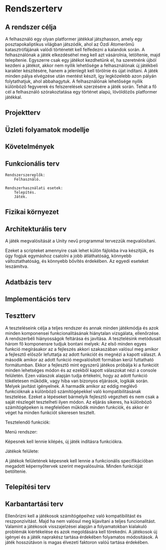 
# Rendszerterv

## A rendszer célja
A felhasználó egy olyan platformer játékkal játszhasson, amely egy posztapokaliptikus világban játszódik, ahol
az Ózdi Atomerőmű katasztrófájának valódi történetét kell felfedezni a kalandok során.
A felhasználónak a játék elkezdéséhel meg kell azt vásárolnia, letöltenie, majd telepítenie.
Egyszerre csak egy játékot kezdhetünk el, ha szeretnénk újból kezdeni a játékot, akkor nem nyílik
lehetősége a felhasználónak új játékbeli karakter készítésére, hanem a jelenlegit kell törölnie és újat indítani.
A játék minden pálya elvégzése után mentést készít, így legközelebb azon pályán folytathatjuk, ahol abbahagytuk.
A felhasználónak lehetősége nyílik különböző fegyverek és felszerelések szerzésére a játék során.
Tehát a fő cél a felhasználó szórakoztatása egy történet alapú, lövöldözős platformer játékkal.

## Projektterv


## Üzleti folyamatok modellje


## Követelmények


## Funkcionális terv
	Rendszerszereplők:
		Felhasználó.

	Rendszerhasználati esetek:
		Telepítés.
		Játék.

## Fizikai környezet


## Architekturális terv

A játék megvalósítását a Unity nevű programmal tervezzük megvalósítani.

Ezeket a scripteket amennyire csak lehet külön fájlokba írva készítjük, és
úgy fogjuk egymáshoz csatolni a jobb átláthatóság, könnyebb változtathatóság,
és könnyebb bővítés érdekében. Az egyedi eseteket leszámítva.


## Adatbázis terv


## Implementációs terv


## Tesztterv
A teszteléseink célja a teljes rendszer és annak minden játékmódja és azok minden komponensei 
funkcionalitásának hiánytalan vizsgálata, ellenőrzése.
A rendszerbéli hiányosságok feltárása és javítása.
A tesztelésink metódusait három fő komponensre tudjuk bontani melyek:
Az első minden egyes funkció megírásakor az a fejleszés akkori szakaszában valósul meg 
amikor a fejlesztő előszőr lefuttatja az adott funkciót és megnézi a kapott választ.
A második amikor az adott funkció megvalósított formában kerül futtatható formátumban.
Ekkor a fejlesztő mint egyszerű játékos próbálja ki a funkciót minden lehetséges módon és az ezekből kapott válaszokat 
nézi a console felületén. Ezen válaszok alapján tudja értékelni, hogy az adott funkció tökéletesen működik, 
vagy hiba van bizonyos eljárások, logikák során. Melyek javítást igényelnek.
A harmadik amikor az eddig meglévő funkcióknak a különböző számítógépekkel való kompatibilitásának tesztelése. 
Ezeket a lépéseket bármelyik fejlesztő végezheti és nem csak a saját részlegét tesztelheti ilyen módon.
Az eljárás sikeres, ha különböző számítógépeken is
megfelelően működik minden funkciók, és akkor ér véget ha minden funkciót sikeresen tesztelt.

Tesztelendő funkciók:

Menü rendszer:

Képesnek kell lennie kilépés, új játék indításra funkciókra.

Játékok felülete:

A játékok felületének képesnek kell lennie a funkcionális specifikációban megadott
képernyőtervek szerint megvalósulnia. Minden funkcióját betöltenie.

## Telepítési terv


## Karbantartási terv
Ellenőrizni kell a játékosok számítógépeihez való 
kompatibilitást és reszponzivitást. Majd ha nem valósul meg 
kijavítani a teljes funcionalitást.
Valamint a játékosok visszajelzései alapján a folyamatokban kialakuló problémák kiértékelése és azok megoldására kell törekedni. A játékosok új igényei és a játék naprakész tartása érdekében folyamatos módosítások. A játék hosszútávon is magas élvezeti faktoron valóü tartása érdekében. 